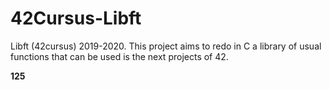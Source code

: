 # 42Cursus-Libft
Libft (42cursus) 2019-2020. This project aims to redo in C a library of usual functions that can be used is the next projects of 42.


**125**
